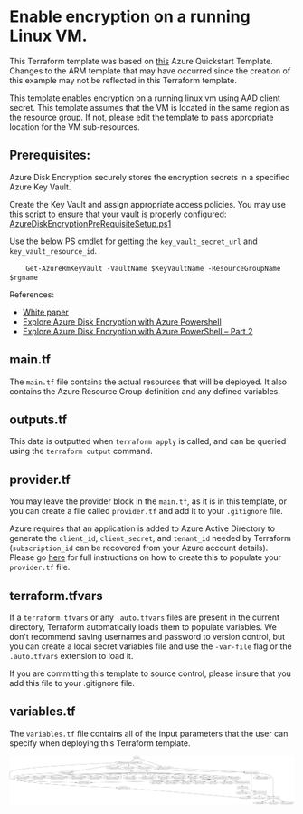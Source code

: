# Enable encryption on a running Linux VM. 

This Terraform template was based on [this](https://github.com/Azure/azure-quickstart-templates/tree/main/201-encrypt-running-linux-vm) Azure Quickstart Template. Changes to the ARM template that may have occurred since the creation of this example may not be reflected in this Terraform template.

This template enables encryption on a running linux vm using AAD client secret. This template assumes that the VM is located in the same region as the resource group. If not, please edit the template to pass appropriate location for the VM sub-resources.

## Prerequisites:
Azure Disk Encryption securely stores the encryption secrets in a specified Azure Key Vault.

Create the Key Vault and assign appropriate access policies. You may use this script to ensure that your vault is properly configured: [AzureDiskEncryptionPreRequisiteSetup.ps1](https://github.com/Azure/azure-powershell/blob/10fc37e9141af3fde6f6f79b9d46339b73cf847d/src/ResourceManager/Compute/Commands.Compute/Extension/AzureDiskEncryption/Scripts/AzureDiskEncryptionPreRequisiteSetup.ps1)

Use the below PS cmdlet for getting the `key_vault_secret_url` and `key_vault_resource_id`.

```
    Get-AzureRmKeyVault -VaultName $KeyVaultName -ResourceGroupName $rgname
```

References:

- [White paper](https://azure.microsoft.com/en-us/documentation/articles/azure-security-disk-encryption/)
- [Explore Azure Disk Encryption with Azure Powershell](https://blogs.msdn.microsoft.com/azuresecurity/2015/11/16/explore-azure-disk-encryption-with-azure-powershell/)
- [Explore Azure Disk Encryption with Azure PowerShell – Part 2](http://blogs.msdn.com/b/azuresecurity/archive/2015/11/21/explore-azure-disk-encryption-with-azure-powershell-part-2.aspx)


## main.tf
The `main.tf` file contains the actual resources that will be deployed. It also contains the Azure Resource Group definition and any defined variables. 

## outputs.tf
This data is outputted when `terraform apply` is called, and can be queried using the `terraform output` command.

## provider.tf
You may leave the provider block in the `main.tf`, as it is in this template, or you can create a file called `provider.tf` and add it to your `.gitignore` file.

Azure requires that an application is added to Azure Active Directory to generate the `client_id`, `client_secret`, and `tenant_id` needed by Terraform (`subscription_id` can be recovered from your Azure account details). Please go [here](https://www.terraform.io/docs/providers/azurerm/) for full instructions on how to create this to populate your `provider.tf` file.

## terraform.tfvars
If a `terraform.tfvars` or any `.auto.tfvars` files are present in the current directory, Terraform automatically loads them to populate variables. We don't recommend saving usernames and password to version control, but you can create a local secret variables file and use the `-var-file` flag or the `.auto.tfvars` extension to load it.

If you are committing this template to source control, please insure that you add this file to your .gitignore file.

## variables.tf
The `variables.tf` file contains all of the input parameters that the user can specify when deploying this Terraform template.

![graph](graph.png)
